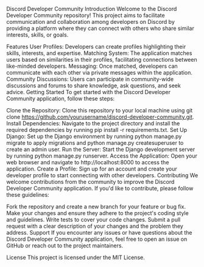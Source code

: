 Discord Developer Community
Introduction
Welcome to the Discord Developer Community repository! This project aims to facilitate communication and collaboration among developers on Discord by providing a platform where they can connect with others who share similar interests, skills, or goals.

Features
User Profiles: Developers can create profiles highlighting their skills, interests, and expertise.
Matching System: The application matches users based on similarities in their profiles, facilitating connections between like-minded developers.
Messaging: Once matched, developers can communicate with each other via private messages within the application.
Community Discussions: Users can participate in community-wide discussions and forums to share knowledge, ask questions, and seek advice.
Getting Started
To get started with the Discord Developer Community application, follow these steps:

Clone the Repository: Clone this repository to your local machine using git clone https://github.com/yourusername/discord-developer-community.git.
Install Dependencies: Navigate to the project directory and install the required dependencies by running pip install -r requirements.txt.
Set Up Django: Set up the Django environment by running python manage.py migrate to apply migrations and python manage.py createsuperuser to create an admin user.
Run the Server: Start the Django development server by running python manage.py runserver.
Access the Application: Open your web browser and navigate to http://localhost:8000 to access the application.
Create a Profile: Sign up for an account and create your developer profile to start connecting with other developers.
Contributing
We welcome contributions from the community to improve the Discord Developer Community application. If you'd like to contribute, please follow these guidelines:

Fork the repository and create a new branch for your feature or bug fix.
Make your changes and ensure they adhere to the project's coding style and guidelines.
Write tests to cover your code changes.
Submit a pull request with a clear description of your changes and the problem they address.
Support
If you encounter any issues or have questions about the Discord Developer Community application, feel free to open an issue on GitHub or reach out to the project maintainers.

License
This project is licensed under the MIT License.

